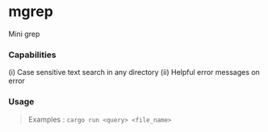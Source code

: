 # mgrep
Mini grep 

### Capabilities 
(i) Case sensitive text search in any directory
(ii) Helpful error messages on error

### Usage
> Examples : 
>  `cargo run <query> <file_name>`
